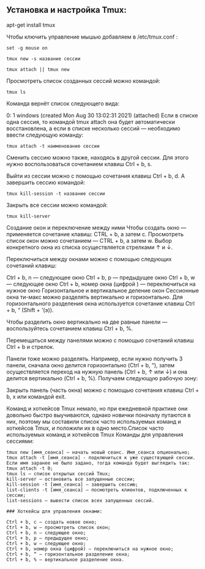 
## Установка и настройка Tmux:
apt-get install tmux

Чтобы ключить управление мышью добавляем в /etc/tmux.conf :
```
set -g mouse on
```
```
tmux new -s название сессии
```
```
tmux attach || tmux new
```

Просмотреть список созданных сессий можно командой:
```
tmux ls
```
Команда вернёт список следующего вида:

0: 1 windows (created Mon Aug 30 13:02:31 2021) (attached)
Если в списке одна сессия, то командой tmux attach она будет автоматически восстановлена, а если в списке несколько сессий — необходимо ввести следующую команду:
```
tmux attach -t наименование сессии
```

Сменить сессию можно также, находясь в другой сессии. Для этого нужно воспользоваться сочетанием клавиш Ctrl + b, s.


Выйти из сессии можно с помощью сочетания клавиш Ctrl + b, d. А завершить сессию командой:
```
tmux kill-session -t название сессии
```
Закрыть все сессии можно командой:
```
tmux kill-server
```
Создание окон и переключение между ними
Чтобы создать окно — применяется сочетание клавиш: CTRL + b, а затем c. Просмотреть список окон можно сочетанием — CTRL + b, а затем w. Выбор конкретного окна из списка осуществляется стрелками ↑ и ↓.

Переключиться между окнами можно с помощью следующих сочетаний клавиш:

Ctrl + b, n — следующее окно
Ctrl + b, p — предыдущее окно
Ctrl + b, w — следующее окно
Ctrl + b, номер окна (цифрой ) — переключиться на нужное окно
Горизонтальное и вертикальное деление окон
Сессионные окна ти-макс можно разделять вертикально и горизонтально. Для горизонтального разделения окна используется сочетание клавиш Ctrl + b, “ (Shift + ‘(э)).


Чтобы разделить окно вертикально на две равные панели — воспользуйтесь сочетанием клавиш Ctrl + b, %.


Перемещаться между панелями можно с помощью сочетаний клавиш Ctrl + b и стрелок.

Панели тоже можно разделять. Например, если нужно получить 3 панели, сначала окно делится горизонтально (Ctrl + b, “), затем осуществляется переход на нужную панель (Ctrl + b, ↑ или ↓) и она делится вертикально (Ctrl + b, %). Получаем следующую рабочую зону:


Закрыть панель (часть окна) можно с помощью сочетания клавиш Ctrl + b, x или командой exit.

Команд и хоткейсов Tmux немало, но при ежедневной практике они довольно быстро выучиваются, однако новички поначалу путаются в них, поэтому мы составили список часто используемых команд и хоткейсов Tmux, и положили их в одно место.Список часто используемых команд и хоткейсов Tmux
Команды для управления сессиями:

    tmux new [имя_сеанса] — начать новый сеанс. Имя_сеанса опционально;
    tmux attach -t [имя_сеанса] - подключиться к уже существующей сессии. Если имя заранее не было задано, тогда команда будет выглядить так: tmux attach -t 0;
    tmux ls — список открытых сессий Tmux;
    kill-server — остановить все запущенные сессии;
    kill-session -t [имя_сеанса] — завершить сессию;
    list-clients -t [имя_сеанса] — посмотреть клиентов, подключенных к сессии;
    list-sessions — вывести список всех запущенных сессий.
    
    ### Хоткейсы для управления окнами:

    Ctrl + b, c — создать новое окно;
    Ctrl + b, w — просмотреть список окон;
    Ctrl + b, n — следующее окно;
    Ctrl + b, p — предыдущее окно;
    Ctrl + b, w — следующее окно;
    Ctrl + b, номер окна (цифрой) — переключиться на нужное окно;
    Ctrl + b, “ — горизонтальное разделение окна;
    Ctrl + b, % — вертикальное разделение окна.